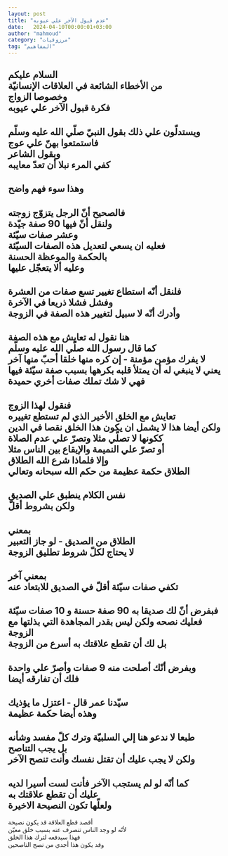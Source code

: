 ```yaml
---
layout: post
title: "عدم قبول الآخر علي عيوبه"
date:   2024-04-10T00:00:01+03:00
author: "mahmoud"
category: "مرزوقيات"
tag: "المفاهيم"
---
```



السلام عليكم  
من الأخطاء الشائعة في العلاقات الإنسانيّة  
وخصوصا الزواج  
فكرة قبول الآخر علي عيوبه  
-  
ويستدلّون علي ذلك بقول النبيّ صلّي الله عليه وسلّم  
فاستمتعوا بهنّ علي عوج  
وبقول الشاعر  
كفي المرء نبلا أن تعدّ معايبه  
-  
وهذا سوء فهم واضح  
-  
فالصحيح أنّ الرجل يتزوّج زوجته  
ولنقل أنّ فيها 90 صفة جيّدة  
وعشر صفات سيّئة  
فعليه ان يسعي لتعديل هذه الصفات السيّئة  
بالحكمة والموعظة الحسنة  
وعليه ألا يتعجّل عليها  
-  
فلنقل أنّه استطاع تغيير تسع صفات من العشرة  
وفشل فشلا ذريعا في الآخرة  
وأدرك أنّه لا سبيل لتغيير هذه الصفة في الزوجة  
-  
هنا نقول له تعايش مع هذه الصفة  
كما قال رسول الله صلّي الله عليه وسلّم  
لا يفرك مؤمن مؤمنة - إن كره منها خلقا أحبّ منها
آخر  
يعني لا ينبغي له أن يمتلأ قلبه بكرهها بسبب صفة سيّئة
فيها  
فهي لا شك تملك صفات أخري حميدة  
-  
فنقول لهذا الزوج  
تعايش مع الخلق الأخير الذي لم تستطع تغييره  
ولكن أيضا هذا لا يشمل ان يكون هذا الخلق نقصا في
الدين  
ككونها لا تصلّي مثلا وتصرّ علي عدم الصلاة  
أو تصرّ علي النميمة والإيقاع بين الناس مثلا  
وإلا فلماذا شرع الله الطلاق  
الطلاق حكمة عظيمة من حكم الله سبحانه وتعالي  
-  
نفس الكلام ينطبق علي الصديق  
ولكن بشروط أقلّ  
-  
بمعني  
الطلاق من الصديق - لو جاز التعبير  
لا يحتاج لكلّ شروط تطليق الزوجة  
-  
بمعني آخر  
تكفي صفات سيّئة أقلّ في الصديق للابتعاد عنه  
-  
فبفرض أنّ لك صديقا به 90 صفة حسنة و 10 صفات سيّئة  
فعليك نصحه ولكن ليس بقدر المجاهدة التي بذلتها مع
الزوجة  
بل لك أن تقطع علاقتك به أسرع من الزوجة  
-  
وبفرض أنّك أصلحت منه 9 صفات وأصرّ علي واحدة  
فلك أن تفارقه أيضا  
-  
سيّدنا عمر قال - اعتزل ما يؤذيك  
وهذه أيضا حكمة عظيمة  
-  
طبعا لا ندعو هنا إلي السلبيّة وترك كلّ مفسد وشأنه  
بل يجب التناصح  
ولكن لا يجب عليك أن تقتل نفسك وأنت تنصح الآخر  
-  
كما أنّه لو لم يستجب الآخر فأنت لست أسيرا لديه  
عليك أن تقطع علاقتك به  
ولعلّها تكون النصيحة الاخيرة  
-  
أقصد قطع العلاقة قد يكون نصيحة  
لأنّه لو وجد الناس تنصرف عنه بسبب خلق معيّن  
فهذا سيدفعه لترك هذا الخلق  
وقد يكون هذا أجدي من نصح الناصحين
